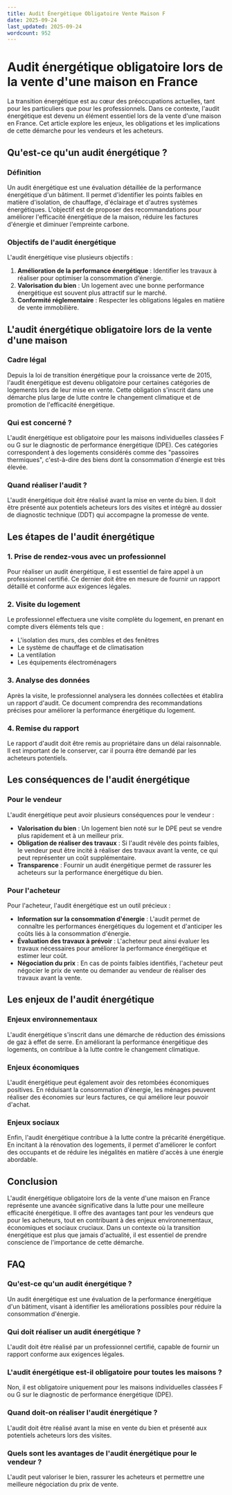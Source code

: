 ```yaml
---
title: Audit Énergétique Obligatoire Vente Maison F
date: 2025-09-24
last_updated: 2025-09-24
wordcount: 952
---
```


# Audit énergétique obligatoire lors de la vente d'une maison en France

La transition énergétique est au cœur des préoccupations actuelles, tant pour les particuliers que pour les professionnels. Dans ce contexte, l'audit énergétique est devenu un élément essentiel lors de la vente d'une maison en France. Cet article explore les enjeux, les obligations et les implications de cette démarche pour les vendeurs et les acheteurs.

## Qu'est-ce qu'un audit énergétique ?

### Définition

Un audit énergétique est une évaluation détaillée de la performance énergétique d'un bâtiment. Il permet d'identifier les points faibles en matière d'isolation, de chauffage, d'éclairage et d'autres systèmes énergétiques. L'objectif est de proposer des recommandations pour améliorer l'efficacité énergétique de la maison, réduire les factures d'énergie et diminuer l'empreinte carbone.

### Objectifs de l'audit énergétique

L'audit énergétique vise plusieurs objectifs :

1. **Amélioration de la performance énergétique** : Identifier les travaux à réaliser pour optimiser la consommation d'énergie.
2. **Valorisation du bien** : Un logement avec une bonne performance énergétique est souvent plus attractif sur le marché.
3. **Conformité réglementaire** : Respecter les obligations légales en matière de vente immobilière.

## L'audit énergétique obligatoire lors de la vente d'une maison

### Cadre légal

Depuis la loi de transition énergétique pour la croissance verte de 2015, l'audit énergétique est devenu obligatoire pour certaines catégories de logements lors de leur mise en vente. Cette obligation s'inscrit dans une démarche plus large de lutte contre le changement climatique et de promotion de l'efficacité énergétique.

### Qui est concerné ?

L'audit énergétique est obligatoire pour les maisons individuelles classées F ou G sur le diagnostic de performance énergétique (DPE). Ces catégories correspondent à des logements considérés comme des "passoires thermiques", c'est-à-dire des biens dont la consommation d'énergie est très élevée.

### Quand réaliser l'audit ?

L'audit énergétique doit être réalisé avant la mise en vente du bien. Il doit être présenté aux potentiels acheteurs lors des visites et intégré au dossier de diagnostic technique (DDT) qui accompagne la promesse de vente.

## Les étapes de l'audit énergétique

### 1. Prise de rendez-vous avec un professionnel

Pour réaliser un audit énergétique, il est essentiel de faire appel à un professionnel certifié. Ce dernier doit être en mesure de fournir un rapport détaillé et conforme aux exigences légales.

### 2. Visite du logement

Le professionnel effectuera une visite complète du logement, en prenant en compte divers éléments tels que :

- L'isolation des murs, des combles et des fenêtres
- Le système de chauffage et de climatisation
- La ventilation
- Les équipements électroménagers

### 3. Analyse des données

Après la visite, le professionnel analysera les données collectées et établira un rapport d'audit. Ce document comprendra des recommandations précises pour améliorer la performance énergétique du logement.

### 4. Remise du rapport

Le rapport d'audit doit être remis au propriétaire dans un délai raisonnable. Il est important de le conserver, car il pourra être demandé par les acheteurs potentiels.

## Les conséquences de l'audit énergétique

### Pour le vendeur

L'audit énergétique peut avoir plusieurs conséquences pour le vendeur :

- **Valorisation du bien** : Un logement bien noté sur le DPE peut se vendre plus rapidement et à un meilleur prix.
- **Obligation de réaliser des travaux** : Si l'audit révèle des points faibles, le vendeur peut être incité à réaliser des travaux avant la vente, ce qui peut représenter un coût supplémentaire.
- **Transparence** : Fournir un audit énergétique permet de rassurer les acheteurs sur la performance énergétique du bien.

### Pour l'acheteur

Pour l'acheteur, l'audit énergétique est un outil précieux :

- **Information sur la consommation d'énergie** : L'audit permet de connaître les performances énergétiques du logement et d'anticiper les coûts liés à la consommation d'énergie.
- **Évaluation des travaux à prévoir** : L'acheteur peut ainsi évaluer les travaux nécessaires pour améliorer la performance énergétique et estimer leur coût.
- **Négociation du prix** : En cas de points faibles identifiés, l'acheteur peut négocier le prix de vente ou demander au vendeur de réaliser des travaux avant la vente.

## Les enjeux de l'audit énergétique

### Enjeux environnementaux

L'audit énergétique s'inscrit dans une démarche de réduction des émissions de gaz à effet de serre. En améliorant la performance énergétique des logements, on contribue à la lutte contre le changement climatique.

### Enjeux économiques

L'audit énergétique peut également avoir des retombées économiques positives. En réduisant la consommation d'énergie, les ménages peuvent réaliser des économies sur leurs factures, ce qui améliore leur pouvoir d'achat.

### Enjeux sociaux

Enfin, l'audit énergétique contribue à la lutte contre la précarité énergétique. En incitant à la rénovation des logements, il permet d'améliorer le confort des occupants et de réduire les inégalités en matière d'accès à une énergie abordable.

## Conclusion

L'audit énergétique obligatoire lors de la vente d'une maison en France représente une avancée significative dans la lutte pour une meilleure efficacité énergétique. Il offre des avantages tant pour les vendeurs que pour les acheteurs, tout en contribuant à des enjeux environnementaux, économiques et sociaux cruciaux. Dans un contexte où la transition énergétique est plus que jamais d'actualité, il est essentiel de prendre conscience de l'importance de cette démarche.

## FAQ

### Qu'est-ce qu'un audit énergétique ?

Un audit énergétique est une évaluation de la performance énergétique d'un bâtiment, visant à identifier les améliorations possibles pour réduire la consommation d'énergie.

### Qui doit réaliser un audit énergétique ?

L'audit doit être réalisé par un professionnel certifié, capable de fournir un rapport conforme aux exigences légales.

### L'audit énergétique est-il obligatoire pour toutes les maisons ?

Non, il est obligatoire uniquement pour les maisons individuelles classées F ou G sur le diagnostic de performance énergétique (DPE).

### Quand doit-on réaliser l'audit énergétique ?

L'audit doit être réalisé avant la mise en vente du bien et présenté aux potentiels acheteurs lors des visites.

### Quels sont les avantages de l'audit énergétique pour le vendeur ?

L'audit peut valoriser le bien, rassurer les acheteurs et permettre une meilleure négociation du prix de vente.